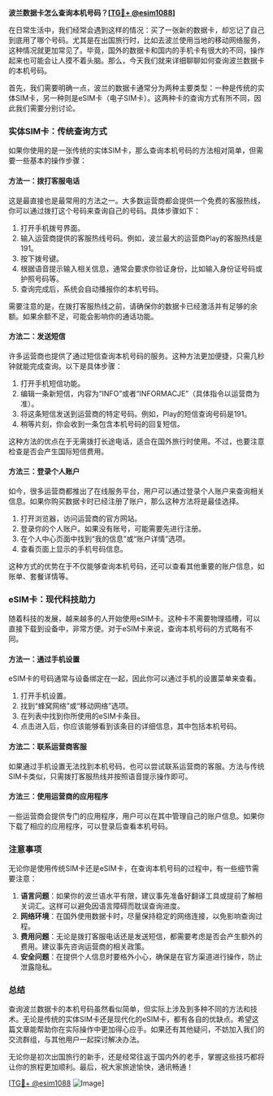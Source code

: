 **波兰数据卡怎么查询本机号码？[[TG💪+ @esim1088](https://t.me/s/esim1088)]**

在日常生活中，我们经常会遇到这样的情况：买了一张新的数据卡，却忘记了自己到底用了哪个号码。尤其是在出国旅行时，比如去波兰使用当地的移动网络服务，这种情况就更加常见了。毕竟，国外的数据卡和国内的手机卡有很大的不同，操作起来也可能会让人摸不着头脑。那么，今天我们就来详细聊聊如何查询波兰数据卡的本机号码。

首先，我们需要明确一点，波兰的数据卡通常分为两种主要类型：一种是传统的实体SIM卡，另一种则是eSIM卡（电子SIM卡）。这两种卡的查询方式有所不同，因此我们需要分别讨论。

### 实体SIM卡：传统查询方式

如果你使用的是一张传统的实体SIM卡，那么查询本机号码的方法相对简单，但需要一些基本的操作步骤：

#### 方法一：拨打客服电话

这是最直接也是最常用的方法之一。大多数运营商都会提供一个免费的客服热线，你可以通过拨打这个号码来查询自己的号码。具体步骤如下：

1. 打开手机拨号界面。
2. 输入运营商提供的客服热线号码。例如，波兰最大的运营商Play的客服热线是191。
3. 按下拨号键。
4. 根据语音提示输入相关信息，通常会要求你验证身份，比如输入身份证号码或护照号码等。
5. 查询完成后，系统会自动播报你的本机号码。

需要注意的是，在拨打客服热线之前，请确保你的数据卡已经激活并有足够的余额。如果余额不足，可能会影响你的通话功能。

#### 方法二：发送短信

许多运营商也提供了通过短信查询本机号码的服务。这种方法更加便捷，只需几秒钟就能完成查询。以下是具体步骤：

1. 打开手机短信功能。
2. 编辑一条新短信，内容为“INFO”或者“INFORMACJE”（具体指令以运营商为准）。
3. 将这条短信发送到运营商的特定号码。例如，Play的短信查询号码是191。
4. 稍等片刻，你会收到一条包含本机号码的回复短信。

这种方法的优点在于无需拨打长途电话，适合在国外旅行时使用。不过，也要注意检查是否会产生国际短信费用。

#### 方法三：登录个人账户

如今，很多运营商都推出了在线服务平台，用户可以通过登录个人账户来查询相关信息。如果你购买数据卡时已经注册了账户，那么这种方法将是最佳选择。

1. 打开浏览器，访问运营商的官方网站。
2. 登录你的个人账户。如果没有账号，可能需要先进行注册。
3. 在个人中心页面中找到“我的信息”或“账户详情”选项。
4. 查看页面上显示的手机号码信息。

这种方式的优势在于不仅能够查询本机号码，还可以查看其他重要的账户信息，如账单、套餐详情等。

### eSIM卡：现代科技助力

随着科技的发展，越来越多的人开始使用eSIM卡。这种卡不需要物理插槽，可以直接下载到设备中，非常方便。对于eSIM卡来说，查询本机号码的方式略有不同。

#### 方法一：通过手机设置

eSIM卡的号码通常与设备绑定在一起，因此你可以通过手机的设置菜单来查看。

1. 打开手机设置。
2. 找到“蜂窝网络”或“移动网络”选项。
3. 在列表中找到你所使用的eSIM卡条目。
4. 点击进入后，你应该能够看到该条目的详细信息，其中包括本机号码。

#### 方法二：联系运营商客服

如果通过手机设置无法找到本机号码，也可以尝试联系运营商的客服。方法与传统SIM卡类似，只需拨打客服热线并按照语音提示操作即可。

#### 方法三：使用运营商的应用程序

一些运营商会提供专门的应用程序，用户可以在其中管理自己的账户信息。如果你下载了相应的应用程序，可以登录后查看本机号码。

### 注意事项

无论你是使用传统SIM卡还是eSIM卡，在查询本机号码的过程中，有一些细节需要注意：

1. **语言问题**：如果你的波兰语水平有限，建议事先准备好翻译工具或提前了解相关词汇。这样可以避免因语言障碍而耽误查询进度。
2. **网络环境**：在国外使用数据卡时，尽量保持稳定的网络连接，以免影响查询过程。
3. **费用问题**：无论是拨打客服电话还是发送短信，都需要考虑是否会产生额外的费用。建议事先咨询运营商的相关政策。
4. **安全问题**：在提供个人信息时要格外小心，确保是在官方渠道进行操作，防止泄露隐私。

### 总结

查询波兰数据卡的本机号码虽然看似简单，但实际上涉及到多种不同的方法和技术。无论是传统的实体SIM卡还是现代化的eSIM卡，都有各自的优缺点。希望这篇文章能帮助你在实际操作中更加得心应手。如果还有其他疑问，不妨加入我们的交流群组，与其他用户一起探讨解决办法。

无论你是初次出国旅行的新手，还是经常往返于国内外的老手，掌握这些技巧都将让你的旅程更加顺利。最后，祝大家旅途愉快，通讯畅通！

[[TG💪+ @esim1088](https://t.me/s/esim1088) ![Image](https://i.postimg.cc/4NQfJmqS/Snipaste-2025-05-13-00-14-12.png)]
